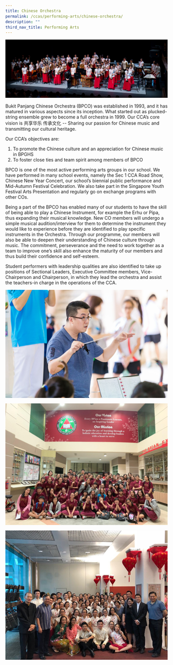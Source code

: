 ```yaml
---
title: Chinese Orchestra
permalink: /ccas/performing-arts/chinese-orchestra/
description: ""
third_nav_title: Performing Arts
---
```

![](/images/co1.jpeg)  

Bukit Panjang Chinese Orchestra (BPCO) was established in 1993, and it has matured in various aspects since its inception. What started out as plucked-string ensemble grew to become a full orchestra in 1999. Our CCA’s core vision is 共享华乐 传承文化 -- Sharing our passion for Chinese music and transmitting our cultural heritage.

  

Our CCA’s objectives are:

1.  To promote the Chinese culture and an appreciation for Chinese music in BPGHS
2.  To foster close ties and team spirit among members of BPCO


BPCO is one of the most active performing arts groups in our school. We have performed in many school events, namely the Sec 1 CCA Road Show, Chinese New Year Concert, our school’s biennial public performance and Mid-Autumn Festival Celebration. We also take part in the Singapore Youth Festival Arts Presentation and regularly go on exchange programs with other COs.

  

Being a part of the BPCO has enabled many of our students to have the skill of being able to play a Chinese Instrument, for example the Erhu or Pipa, thus expanding their musical knowledge. New CO members will undergo a simple musical audition/interview for them to determine the instrument they would like to experience before they are identified to play specific instruments in the Orchestra. Through our programme, our members will also be able to deepen their understanding of Chinese culture through music. The commitment, perseverance and the need to work together as a team to improve one’s skill also enhance the maturity of our members and thus build their confidence and self-esteem.

  

Student performers with leadership qualities are also identified to take up positions of Sectional Leaders, Executive Committee members, Vice-Chairperson and Chairperson, in which they lead the orchestra and assist the teachers-in charge in the operations of the CCA.

  

![](/images/co2.jpeg)

![](/images/co3.jpeg)

![](/images/co4.jpeg)